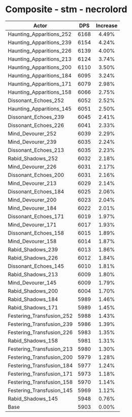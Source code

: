 # Composite - stm - necrolord
| Actor | DPS | Increase |
|---|:---:|:---:|
|Haunting_Apparitions_252|6168|4.49%|
|Haunting_Apparitions_239|6154|4.24%|
|Haunting_Apparitions_226|6139|4.00%|
|Haunting_Apparitions_213|6124|3.74%|
|Haunting_Apparitions_200|6110|3.50%|
|Haunting_Apparitions_184|6095|3.24%|
|Haunting_Apparitions_171|6079|2.98%|
|Haunting_Apparitions_158|6066|2.75%|
|Dissonant_Echoes_252|6052|2.52%|
|Haunting_Apparitions_145|6051|2.50%|
|Dissonant_Echoes_239|6045|2.41%|
|Dissonant_Echoes_226|6041|2.33%|
|Mind_Devourer_252|6039|2.29%|
|Mind_Devourer_239|6035|2.24%|
|Dissonant_Echoes_213|6035|2.23%|
|Rabid_Shadows_252|6032|2.18%|
|Mind_Devourer_226|6031|2.17%|
|Dissonant_Echoes_200|6031|2.16%|
|Mind_Devourer_213|6029|2.14%|
|Dissonant_Echoes_184|6025|2.06%|
|Mind_Devourer_200|6023|2.04%|
|Mind_Devourer_184|6022|2.01%|
|Dissonant_Echoes_171|6019|1.97%|
|Mind_Devourer_171|6017|1.93%|
|Dissonant_Echoes_158|6015|1.89%|
|Mind_Devourer_158|6014|1.87%|
|Rabid_Shadows_239|6013|1.86%|
|Rabid_Shadows_226|6012|1.84%|
|Dissonant_Echoes_145|6010|1.81%|
|Rabid_Shadows_213|6009|1.80%|
|Mind_Devourer_145|6009|1.79%|
|Rabid_Shadows_200|6004|1.70%|
|Rabid_Shadows_184|5989|1.46%|
|Rabid_Shadows_171|5989|1.45%|
|Festering_Transfusion_252|5988|1.43%|
|Festering_Transfusion_239|5986|1.39%|
|Festering_Transfusion_226|5983|1.35%|
|Rabid_Shadows_158|5981|1.31%|
|Festering_Transfusion_213|5980|1.30%|
|Festering_Transfusion_200|5979|1.28%|
|Festering_Transfusion_184|5977|1.24%|
|Festering_Transfusion_171|5973|1.18%|
|Festering_Transfusion_158|5970|1.14%|
|Festering_Transfusion_145|5969|1.12%|
|Rabid_Shadows_145|5948|0.76%|
|Base|5903|0.00%|
